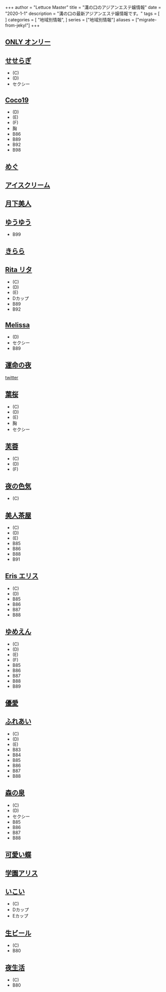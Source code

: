 +++
author = "Lettuce Master"
title = "溝の口のアジアンエステ嬢情報"
date = "2020-1-1"
description = "溝の口の最新アジアンエステ嬢情報です。"
tags = [
]
categories = [
    "地域別情報",
]
series = ["地域別情報"]
aliases = ["migrate-from-jekyl"]
+++

## [ONLY オンリー](http://only.agomaj.com/)
## [せせらぎ](https://www.seseragi.work/)
- (C)
- (D)
- セクシー
## [Coco19](http://coco19.rankuens.com/)
- (D)
- (E)
- (F)
- 胸
- B86
- B89
- B92
- B98
## [めぐ](http://ayiyu.work/)
## [アイスクリーム](http://salon-est.com/)
## [月下美人](http://www.o-jp.com/hurawa/)
## [ゆうゆう](http://yuuyuu.est-u.com/)
- B99
## [きらら](http://kirara.est-u.com/)
## [Rita リタ](http://koukoku.xyz/rita/)
- (C)
- (D)
- (E)
- Dカップ
- B89
- B92
## [Melissa](http://melissa.estheya.com/)
- (D)
- セクシー
- B89
## [運命の夜](http://mirai.n-fg.com/)
[twitter](https://twitter.com/happykinshicho)
## [葉桜](http://m-sakura.work/)
- (C)
- (D)
- (E)
- 胸
- セクシー
## [芙蓉](http://kourakusyo-est.tokyo/)
- (C)
- (D)
- (F)
## [夜の色気](http://est-msg.com/)
- (C)
## [美人茶屋](http://www.bijinchaya.mensest.com/)
- (C)
- (D)
- (E)
- B85
- B86
- B88
- B91
## [Eris エリス](http://www.eris.estheshop.com/)
- (C)
- (D)
- B85
- B86
- B87
- B88
## [ゆめえん](http://yume-en.xyz/)
- (C)
- (D)
- (E)
- (F)
- B85
- B86
- B87
- B88
- B89
## [優愛](http://sentai-esthe.net/)
## [ふれあい](http://fureai.xyz.mn/)
- (C)
- (D)
- (E)
- B83
- B84
- B85
- B86
- B87
- B88
## [森の泉](http://www.es-morinoizumi.com/)
- (C)
- (D)
- セクシー
- B85
- B86
- B87
- B88
## [可愛い蝶](http://es-healing.com/)
## [学園アリス](http://ms-arm.com/)
## [いこい](http://ikoi.jpest.net/)
- (C)
- Dカップ
- Eカップ
## [生ビール](http://es-aroma.com/)
- (C)
- B80
## [夜生活](http://esthe-ms.com/)
- (C)
- B80

